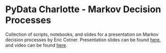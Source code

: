 # PyData Charlotte - Markov Decision Processes

Collection of scripts, notebooks, and slides for a presentation on Markov decision processes by Eric Cotner.
Presentation slides can be found [here](presentation/presentation.pdf), and video can be found [here](https://youtu.be/RSR0G9wc8Gc).
